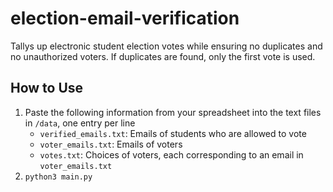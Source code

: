 # election-email-verification

Tallys up electronic student election votes while ensuring no duplicates and no unauthorized voters.
If duplicates are found, only the first vote is used.

## How to Use
1. Paste the following information from your spreadsheet into the text files in `/data`, one entry per line
   - `verified_emails.txt`: Emails of students who are allowed to vote
   - `voter_emails.txt`: Emails of voters
   - `votes.txt`: Choices of voters, each corresponding to an email in `voter_emails.txt`
2. `python3 main.py`
